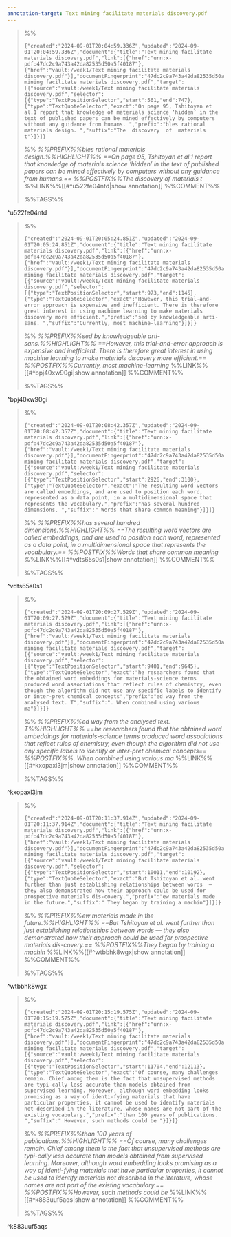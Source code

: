 ```yaml
---
annotation-target: Text mining facilitate materials discovery.pdf
---
```



>%%
>```annotation-json
>{"created":"2024-09-01T20:04:59.336Z","updated":"2024-09-01T20:04:59.336Z","document":{"title":"Text mining facilitate materials discovery.pdf","link":[{"href":"urn:x-pdf:47dc2c9a743a42da82535d50a5f40187"},{"href":"vault:/week1/Text mining facilitate materials discovery.pdf"}],"documentFingerprint":"47dc2c9a743a42da82535d50a5f40187"},"uri":"vault:/week1/Text mining facilitate materials discovery.pdf","target":[{"source":"vault:/week1/Text mining facilitate materials discovery.pdf","selector":[{"type":"TextPositionSelector","start":561,"end":747},{"type":"TextQuoteSelector","exact":"On page 95, Tshitoyan et al.1 report that knowledge of materials science ‘hidden’ in the text of published papers can be mined effectively by computers without any guidance from humans. ","prefix":"bles rational materials design. ","suffix":"The  discovery  of  materials  t"}]}]}
>```
>%%
>*%%PREFIX%%bles rational materials design.%%HIGHLIGHT%% ==On page 95, Tshitoyan et al.1 report that knowledge of materials science ‘hidden’ in the text of published papers can be mined effectively by computers without any guidance from humans.== %%POSTFIX%%The  discovery  of  materials  t*
>%%LINK%%[[#^u522fe04ntd|show annotation]]
>%%COMMENT%%
>
>%%TAGS%%
>
^u522fe04ntd


>%%
>```annotation-json
>{"created":"2024-09-01T20:05:24.851Z","updated":"2024-09-01T20:05:24.851Z","document":{"title":"Text mining facilitate materials discovery.pdf","link":[{"href":"urn:x-pdf:47dc2c9a743a42da82535d50a5f40187"},{"href":"vault:/week1/Text mining facilitate materials discovery.pdf"}],"documentFingerprint":"47dc2c9a743a42da82535d50a5f40187"},"uri":"vault:/week1/Text mining facilitate materials discovery.pdf","target":[{"source":"vault:/week1/Text mining facilitate materials discovery.pdf","selector":[{"type":"TextPositionSelector","start":973,"end":1145},{"type":"TextQuoteSelector","exact":"However, this trial-and-error approach is expensive and inefficient. There is therefore great interest in using machine learning to make materials discovery more efficient.","prefix":"sed by knowledgeable arti-sans. ","suffix":"Currently, most machine-learning"}]}]}
>```
>%%
>*%%PREFIX%%sed by knowledgeable arti-sans.%%HIGHLIGHT%% ==However, this trial-and-error approach is expensive and inefficient. There is therefore great interest in using machine learning to make materials discovery more efficient.== %%POSTFIX%%Currently, most machine-learning*
>%%LINK%%[[#^bpj40xw90gi|show annotation]]
>%%COMMENT%%
>
>%%TAGS%%
>
^bpj40xw90gi


>%%
>```annotation-json
>{"created":"2024-09-01T20:08:42.357Z","updated":"2024-09-01T20:08:42.357Z","document":{"title":"Text mining facilitate materials discovery.pdf","link":[{"href":"urn:x-pdf:47dc2c9a743a42da82535d50a5f40187"},{"href":"vault:/week1/Text mining facilitate materials discovery.pdf"}],"documentFingerprint":"47dc2c9a743a42da82535d50a5f40187"},"uri":"vault:/week1/Text mining facilitate materials discovery.pdf","target":[{"source":"vault:/week1/Text mining facilitate materials discovery.pdf","selector":[{"type":"TextPositionSelector","start":2926,"end":3100},{"type":"TextQuoteSelector","exact":"The resulting word vectors are called embeddings, and are used to position each word, represented as a data point, in a multidimensional space that represents the vocabulary.","prefix":"has several hundred dimensions. ","suffix":" Words that share common meaning"}]}]}
>```
>%%
>*%%PREFIX%%has several hundred dimensions.%%HIGHLIGHT%% ==The resulting word vectors are called embeddings, and are used to position each word, represented as a data point, in a multidimensional space that represents the vocabulary.== %%POSTFIX%%Words that share common meaning*
>%%LINK%%[[#^vdts65s0s1|show annotation]]
>%%COMMENT%%
>
>%%TAGS%%
>
^vdts65s0s1


>%%
>```annotation-json
>{"created":"2024-09-01T20:09:27.529Z","updated":"2024-09-01T20:09:27.529Z","document":{"title":"Text mining facilitate materials discovery.pdf","link":[{"href":"urn:x-pdf:47dc2c9a743a42da82535d50a5f40187"},{"href":"vault:/week1/Text mining facilitate materials discovery.pdf"}],"documentFingerprint":"47dc2c9a743a42da82535d50a5f40187"},"uri":"vault:/week1/Text mining facilitate materials discovery.pdf","target":[{"source":"vault:/week1/Text mining facilitate materials discovery.pdf","selector":[{"type":"TextPositionSelector","start":9401,"end":9645},{"type":"TextQuoteSelector","exact":"he researchers found that the obtained word embeddings for materials-science terms produced word associations that reflect rules of chemistry, even though the algorithm did not use any specific labels to identify or inter-pret chemical concepts","prefix":"ed way from the analysed text. T","suffix":". When combined using various ma"}]}]}
>```
>%%
>*%%PREFIX%%ed way from the analysed text. T%%HIGHLIGHT%% ==he researchers found that the obtained word embeddings for materials-science terms produced word associations that reflect rules of chemistry, even though the algorithm did not use any specific labels to identify or inter-pret chemical concepts== %%POSTFIX%%. When combined using various ma*
>%%LINK%%[[#^kxopaxl3jm|show annotation]]
>%%COMMENT%%
>
>%%TAGS%%
>
^kxopaxl3jm


>%%
>```annotation-json
>{"created":"2024-09-01T20:11:37.914Z","updated":"2024-09-01T20:11:37.914Z","document":{"title":"Text mining facilitate materials discovery.pdf","link":[{"href":"urn:x-pdf:47dc2c9a743a42da82535d50a5f40187"},{"href":"vault:/week1/Text mining facilitate materials discovery.pdf"}],"documentFingerprint":"47dc2c9a743a42da82535d50a5f40187"},"uri":"vault:/week1/Text mining facilitate materials discovery.pdf","target":[{"source":"vault:/week1/Text mining facilitate materials discovery.pdf","selector":[{"type":"TextPositionSelector","start":10011,"end":10192},{"type":"TextQuoteSelector","exact":"But Tshitoyan et al. went further than just establishing relationships between words  — they also demonstrated how their approach could be used for prospective materials dis-covery.","prefix":"ew materials made in the future.","suffix":" They began by training a machin"}]}]}
>```
>%%
>*%%PREFIX%%ew materials made in the future.%%HIGHLIGHT%% ==But Tshitoyan et al. went further than just establishing relationships between words  — they also demonstrated how their approach could be used for prospective materials dis-covery.== %%POSTFIX%%They began by training a machin*
>%%LINK%%[[#^wtbbhk8wgx|show annotation]]
>%%COMMENT%%
>
>%%TAGS%%
>
^wtbbhk8wgx


>%%
>```annotation-json
>{"created":"2024-09-01T20:15:19.575Z","updated":"2024-09-01T20:15:19.575Z","document":{"title":"Text mining facilitate materials discovery.pdf","link":[{"href":"urn:x-pdf:47dc2c9a743a42da82535d50a5f40187"},{"href":"vault:/week1/Text mining facilitate materials discovery.pdf"}],"documentFingerprint":"47dc2c9a743a42da82535d50a5f40187"},"uri":"vault:/week1/Text mining facilitate materials discovery.pdf","target":[{"source":"vault:/week1/Text mining facilitate materials discovery.pdf","selector":[{"type":"TextPositionSelector","start":11704,"end":12113},{"type":"TextQuoteSelector","exact":"Of course, many challenges remain. Chief among them is the fact that unsupervised methods are typi-cally less accurate than models obtained from supervised learning. Moreover, although word embedding looks promising as a way of identi-fying materials that have particular properties, it cannot be used to identify materials not described in the literature, whose names are not part of the existing vocabulary.","prefix":"than 100 years of publications. ","suffix":" However, such methods could be "}]}]}
>```
>%%
>*%%PREFIX%%than 100 years of publications.%%HIGHLIGHT%% ==Of course, many challenges remain. Chief among them is the fact that unsupervised methods are typi-cally less accurate than models obtained from supervised learning. Moreover, although word embedding looks promising as a way of identi-fying materials that have particular properties, it cannot be used to identify materials not described in the literature, whose names are not part of the existing vocabulary.== %%POSTFIX%%However, such methods could be*
>%%LINK%%[[#^k883uuf5aqs|show annotation]]
>%%COMMENT%%
>
>%%TAGS%%
>
^k883uuf5aqs
